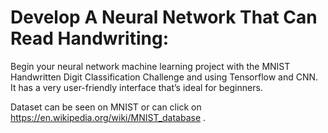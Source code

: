 # Develop A Neural Network That Can Read Handwriting:

Begin your neural network machine learning project with the MNIST Handwritten Digit Classification Challenge and using Tensorflow and CNN. 
It has a very user-friendly interface that’s ideal for beginners. 

Dataset can be seen on MNIST or can click on https://en.wikipedia.org/wiki/MNIST_database . 
